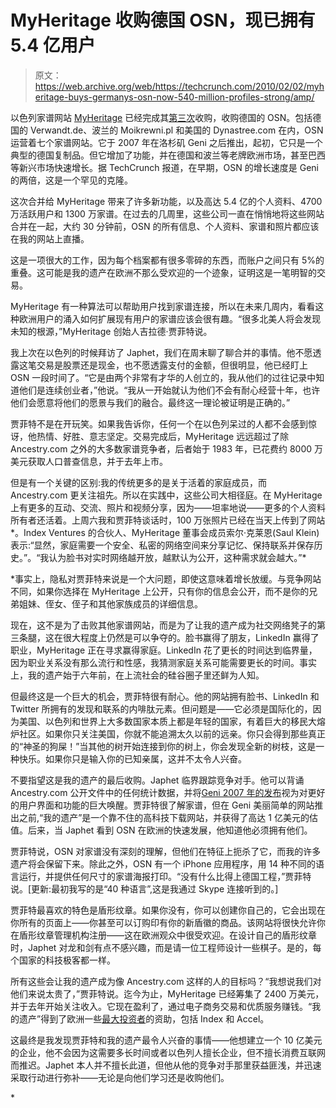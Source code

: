 # MyHeritage 收购德国 OSN，现已拥有 5.4 亿用户

> 原文：<https://web.archive.org/web/https://techcrunch.com/2010/02/02/myheritage-buys-germanys-osn-now-540-million-profiles-strong/amp/>

[<amp-img class="vertical alignleft size-medium wp-image-140937 amp-wp-enforced-sizes i-amphtml-layout-intrinsic i-amphtml-layout-size-defined" title="DSC_0060" src="https://web.archive.org/web/20230405025339im_/https://techcrunch.com/wp-content/uploads/2010/02/dsc_0060-630x895.jpg" alt="" layout="intrinsic" i-amphtml-layout="intrinsic"><i-amphtml-sizer class="i-amphtml-sizer"></i-amphtml-sizer></amp-img>](https://web.archive.org/web/20230405025339/https://techcrunch.com/2010/02/02/myheritage-buys-germanys-osn-now-540-million-profiles-strong/dsc_0060/)以色列家谱网站 [MyHeritage](https://web.archive.org/web/20230405025339/http://www.myheritage.com/) 已经完成其[第三次](https://web.archive.org/web/20230405025339/https://techcrunch.com/2008/09/22/myheritage-acquires-kindo-for-smarter-family-tree/)收购，收购德国的 OSN。包括德国的 Verwandt.de、波兰的 Moikrewni.pl 和美国的 Dynastree.com 在内，OSN 运营着七个家谱网站。它于 2007 年在洛杉矶 Geni 之后推出，起初，它只是一个典型的德国复制品。但它增加了功能，并在德国和波兰等老牌欧洲市场，甚至巴西等新兴市场快速增长。据 TechCrunch 报道，在早期，OSN 的增长速度是 Geni 的两倍，这是一个罕见的克隆。

这次合并给 MyHeritage 带来了许多新功能，以及高达 5.4 亿的个人资料、4700 万活跃用户和 1300 万家谱。在过去的几周里，这些公司一直在悄悄地将这些网站合并在一起，大约 30 分钟前，OSN 的所有信息、个人资料、家谱和照片都应该在我的网站上直播。

这是一项很大的工作，因为每个档案都有很多零碎的东西，而账户之间只有 5%的重叠。这可能是我的遗产在欧洲不那么受欢迎的一个迹象，证明这是一笔明智的交易。

MyHeritage 有一种算法可以帮助用户找到家谱连接，所以在未来几周内，看看这种欧洲用户的涌入如何扩展现有用户的家谱应该会很有趣。“很多北美人将会发现未知的根源，”MyHeritage 创始人吉拉德·贾菲特说。

我上次在以色列的时候拜访了 Japhet，我们在周末聊了聊合并的事情。他不愿透露这笔交易是股票还是现金，也不愿透露支付的金额，但很明显，他已经盯上 OSN 一段时间了。“它是由两个非常有才华的人创立的，我从他们的过往记录中知道他们是连续创业者，”他说。“我从一开始就认为他们不会有耐心经营十年，也许他们会愿意将他们的愿景与我们的融合。最终这一理论被证明是正确的。”

贾菲特不是在开玩笑。如果我告诉你，任何一个在以色列呆过的人都不会感到惊讶，他热情、好胜、意志坚定。交易完成后，MyHeritage 远远超过了除 Ancestry.com 之外的大多数家谱竞争者，后者始于 1983 年，已花费约 8000 万美元获取人口普查信息，并于去年上市。

但是有一个关键的区别:我的传统更多的是关于活着的家庭成员，而 Ancestry.com 更关注祖先。所以在实践中，这些公司大相径庭。在 MyHeritage 上有更多的互动、交流、照片和视频分享，因为——坦率地说——更多的个人资料所有者还活着。上周六我和贾菲特谈话时，100 万张照片已经在当天上传到了网站*。Index Ventures 的合伙人、MyHeritage 董事会成员索尔·克莱恩(Saul Klein)表示:“显然，家庭需要一个安全、私密的网络空间来分享记忆、保持联系并保存历史。”。“我认为脸书对实时网络越开放，越默认为公开，这种需求就会越大。”*

 *事实上，隐私对贾菲特来说是一个大问题，即使这意味着增长放缓。与竞争网站不同，如果你选择在 MyHeritage 上公开，只有你的信息会公开，而不是你的兄弟姐妹、侄女、侄子和其他家族成员的详细信息。

现在，这不是为了击败其他家谱网站，而是为了让我的遗产成为社交网络凳子的第三条腿，这在很大程度上仍然是可以争夺的。脸书赢得了朋友，LinkedIn 赢得了职业，MyHeritage 正在寻求赢得家庭。LinkedIn 花了更长的时间达到临界量，因为职业关系没有那么流行和性感，我猜测家庭关系可能需要更长的时间。事实上，我的遗产始于六年前，在上流社会的硅谷圈子里还鲜为人知。

但最终这是一个巨大的机会，贾菲特很有耐心。他的网站拥有脸书、LinkedIn 和 Twitter 所拥有的发现和联系的内啡肽元素。但问题是——它必须是国际化的，因为美国、以色列和世界上大多数国家本质上都是年轻的国家，有着巨大的移民大熔炉社区。如果你只关注美国，你就不能追溯太久以前的远亲。你只会得到那些真正的“神圣的狗屎！”当其他的树开始连接到你的树上，你会发现全新的树枝，这是一种快乐。如果你只是输入你的已知亲属，这并不太令人兴奋。

不要指望这是我的遗产的最后收购。Japhet 临界跟踪竞争对手。他可以背诵 Ancestry.com 公开文件中的任何统计数据，并将[Geni 2007 年的发布](https://web.archive.org/web/20230405025339/https://techcrunch.com/2007/05/20/geni-earning-that-100-million-valuation/)视为对更好的用户界面和功能的巨大唤醒。贾菲特很了解家谱，但在 Geni 美丽简单的网站推出之前,“我的遗产”是一个靠不住的高科技下载网站，并获得了高达 1 亿美元的估值。后来，当 Japhet 看到 OSN 在欧洲的快速发展，他知道他必须拥有他们。

贾菲特说，OSN 对家谱没有深刻的理解，但他们在特征上扼杀了它，而我的许多遗产将会保留下来。除此之外，OSN 有一个 iPhone 应用程序，用 14 种不同的语言运行，并提供任何尺寸的家谱海报打印。“没有什么比得上德国工程，”贾菲特说。[更新:最初我写的是“40 种语言”,这是我通过 Skype 连接听到的。]

贾菲特最喜欢的特色是盾形纹章。如果你没有，你可以创建你自己的，它会出现在你所有的页面上——你甚至可以订购印有你的新盾徽的商品。该网站将很快允许你在盾形纹章管理机构注册——这在欧洲观众中很受欢迎。在设计自己的盾形纹章时，Japhet 对龙和剑有点不感兴趣，而是请一位工程师设计一些棋子。是的，每个国家的科技极客都一样。

所有这些会让我的遗产成为像 Ancestry.com 这样的人的目标吗？“我想说我们对他们来说太贵了，”贾菲特说。迄今为止，MyHeritage 已经筹集了 2400 万美元，并于去年开始关注收入。它现在盈利了，通过电子商务交易和优质服务赚钱。“我的遗产”得到了欧洲一些[最大投资者](https://web.archive.org/web/20230405025339/https://techcrunch.com/2008/09/06/family-tree-wars-continue-myheritage-raises-big-round-shows-impressive-growth/)的资助，包括 Index 和 Accel。

这最终是我发现贾菲特和我的遗产最令人兴奋的事情——他想建立一个 10 亿美元的企业，他不会因为这需要多长时间或者以色列人擅长企业，但不擅长消费互联网而推迟。Japhet 本人并不擅长此道，但他从他的竞争对手那里获益匪浅，并迅速采取行动进行弥补——无论是向他们学习还是收购他们。

<amp-analytics data-credentials="include" class="i-amphtml-layout-fixed i-amphtml-layout-size-defined" i-amphtml-layout="fixed"></amp-analytics>*